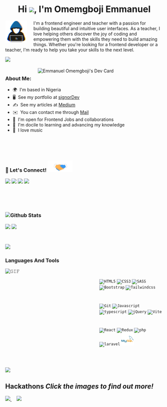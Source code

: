 <h1 align="center"><b>Hi <img src="https://media.giphy.com/media/hvRJCLFzcasrR4ia7z/giphy.gif" width="35">,</b> I'm Omemgboji Emmanuel

</h1>

<p><img src = "https://github.com/0xAbdulKhalid/0xAbdulKhalid/raw/main/assets/mdImages/about_me.gif" width="70px" align="left" style="padding-right:20px;">I'm a frontend engineer and teacher with a passion for building beautiful and intuitive user interfaces. As a teacher, I love helping others discover the joy of coding and empowering them with the skills they need to build amazing things. Whether you're looking for a frontend developer or a teacher, I'm ready to help you take your skills to the next level.</p>

<img src="https://user-images.githubusercontent.com/73097560/115834477-dbab4500-a447-11eb-908a-139a6edaec5c.gif">
<br/>
<br>

<a href="https://app.daily.dev/Signor1">
<img src="https://api.daily.dev/devcards/219bc7e76f4949c8bb023354928b1aca.png?r=gaz" width="400" alt="Emmanuel Omemgboji's Dev Card" align="right"/>
</a>


### About Me:
* 🌍  I'm based in Nigeria
* 🖥️  See my portfolio at [signorDev](http://signor.vercel.app/)
* ✍️  See my articles at [Medium](https://medium.com/@emmanuelomemgboji)
* ✉️  You can contact me through [Mail](mailto:emmanuelomemgboji@gmail.com)
* 🚀  I'm open for Frontend Jobs and collaborations
* 🧠  I'm docile to learning and advancing my knowledge
* 🎵  I love music 

<br/>
<br>
<br>

<h3>📩 Let's Connect! <img src="https://github.com/0xAbdulKhalid/0xAbdulKhalid/raw/main/assets/mdImages/handshake.gif" width ="80"></h3> 

[<img src="https://img.shields.io/badge/LinkedIn-0077B5?style=for-the-badge&logo=linkedin&logoColor=white" />](https://www.linkedin.com/in/emmanuel-omemgboji-4b92b3140)
[<img src="https://img.shields.io/badge/Twitter-1DA1F2?style=for-the-badge&logo=twitter&logoColor=white" />](https://twitter.com/OneSignor?t=xTu8ujiP_M3nibDoFjsUUA&s=09)
[<img src="https://img.shields.io/badge/Gmail-D14836?style=for-the-badge&logo=gmail&logoColor=white" />](mailto:emmanuelomemgboji@gmail.com)
[<img src="https://img.shields.io/badge/Facebook-0077B5?style=for-the-badge&logo=facebook&logoColor=white" />](https://www.facebook.com/omemten.signor)

<br/>

<br>
<br>





<h3><img src="https://media.giphy.com/media/iY8CRBdQXODJSCERIr/giphy.gif" width="35">Github Stats</h3>  

<p align="left">
    <img align="center" src="https://github-readme-stats.vercel.app/api?username=Signor1&hide=contribs&show_icons=true&hide_border=true&title_color=94b4a4&amp&icon_color=FFFFFF&amp&text_color=FFFFFF&amp&bg_color=000000&count_private=true&include_all_commits=true"/>
    <img align="center" height="169px" src="https://github-readme-stats.vercel.app/api/top-langs/?username=Signor1&hide=html,css,scss&hide_border=true&langs_count=10&text_color=FFFFFF&bg_color=000000&title_color=94b4a4&count_private=true&layout=compact&theme=tokyonight" />
</p>
<br>
<br>
<img src="https://user-images.githubusercontent.com/73097560/115834477-dbab4500-a447-11eb-908a-139a6edaec5c.gif">


### Languages And Tools

<img align="left" height="300px" width="300px" alt="𝙶𝙸𝙵" src="https://user-images.githubusercontent.com/89584431/216820527-3547f251-7d3e-4362-92eb-c2fd8fc0192a.gif"/>
<br/>


<code><img height="40" width="40" src="https://raw.githubusercontent.com/danielcranney/readme-generator/main/public/icons/skills/html5-colored.svg" alt="HTML5"></code>
<code><img height="40" width="40" src="https://raw.githubusercontent.com/danielcranney/readme-generator/main/public/icons/skills/css3-colored.svg" alt="CSS3"></code>
<code><img height="40" width="40" src="https://raw.githubusercontent.com/danielcranney/readme-generator/main/public/icons/skills/sass-colored.svg" alt="SASS"></code>
<code><img height="40" width="40" src="https://raw.githubusercontent.com/danielcranney/readme-generator/main/public/icons/skills/bootstrap-colored.svg" alt="Bootstrap"></code>
<code><img height="40" width="40" src="https://raw.githubusercontent.com/danielcranney/readme-generator/main/public/icons/skills/tailwindcss-colored.svg" alt="Tailwindcss"></code>

#

<code><img height="40" width="40" src="https://raw.githubusercontent.com/danielcranney/readme-generator/main/public/icons/skills/git-colored.svg" alt="Git"></code>
<code><img height="40" width="40" src="https://raw.githubusercontent.com/danielcranney/readme-generator/main/public/icons/skills/javascript-colored.svg" alt="Javascript"></code>
<code><img height="40" width="40" src="https://raw.githubusercontent.com/danielcranney/readme-generator/main/public/icons/skills/typescript-colored.svg" alt="typescript"></code>
<code><img height="40" width="40" src="https://raw.githubusercontent.com/danielcranney/readme-generator/main/public/icons/skills/jquery-colored.svg" alt="jQuery"></code>
<code><img height="40" width="40" src="https://raw.githubusercontent.com/danielcranney/readme-generator/main/public/icons/skills/vite-colored.svg" alt="Vite"></code>

#


<code><img height="40" width="40" src="https://raw.githubusercontent.com/danielcranney/readme-generator/main/public/icons/skills/react-colored.svg" alt="React"></code>
<code><img height="40" width="40" src="https://raw.githubusercontent.com/danielcranney/readme-generator/main/public/icons/skills/redux-colored.svg" alt="Redux"></code>
<code><img height="40" width="40" src="https://raw.githubusercontent.com/danielcranney/readme-generator/main/public/icons/skills/php-colored.svg" alt="php"></code>
<code><img height="40" width="40" src="https://raw.githubusercontent.com/danielcranney/readme-generator/main/public/icons/skills/laravel-colored.svg" alt="laravel"></code>
<code><img height="40" width="40" src="https://raw.githubusercontent.com/devicons/devicon/master/icons/mysql/mysql-original-wordmark.svg"></code>


<br/>
<br>
<br>

<img src="https://user-images.githubusercontent.com/73097560/115834477-dbab4500-a447-11eb-908a-139a6edaec5c.gif">


Hackathons <i>Click the images to find out more!</i>
-------------------
<p float="left">
  <a href="https://lablab.ai/event/openai-hackathon/gatieon/text-laymanizer" target="_blank">
    <img src="https://user-images.githubusercontent.com/89584431/223220804-41b48941-cb71-49e4-9504-a57b2a4db48c.jpg" width="400">
  </a>
  &nbsp; &nbsp;
  <a href="https://lablab.ai/event/anthropic-ai-hackathon/cognitive-crafters/smart-customer-support-chatbot" target="_blank">
     <img src="https://github.com/DonGuillotine/DonGuillotine/assets/89584431/aaa139b4-57ca-4568-8bcf-d86492a333d5" width="400">
  </a>
</p>

